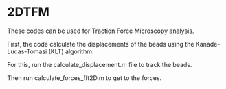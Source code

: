 # 2DTFM


These codes can be used for Traction Force Microscopy analysis.

First, the code calculate the displacements of the beads using the Kanade-Lucas-Tomasi (KLT) algorithm.

For this, run the calculate_displacement.m file to track the beads.

Then run calculate_forces_fft2D.m to get to the forces.

